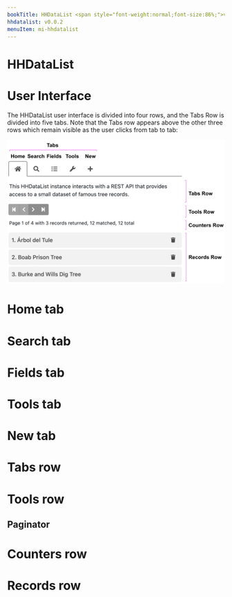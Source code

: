 ```yaml
---
bookTitle: HHDataList <span style="font-weight:normal;font-size:86%;">v0.0.2</span>
hhdatalist: v0.0.2
menuItem: mi-hhdatalist
---
```


# HHDataList

<div id="ui-datalist" class="hh-data-list"></div>
<script>
  var options = DLTrees002.options('ui-datalist');
  // options.themeDefinition.name = 'forest green';
  new HHDataList(options);
</script>

# User Interface

The HHDataList user interface is divided into four rows, and the Tabs Row is divided into five tabs. Note that the Tabs row appears above the other three rows which remain visible as the user clicks from tab to tab:

<p><img src="rows-and-tabs.png" class="img-fluid d-block" width=600 loading="lazy"></p>

# Home tab

# Search tab

# Fields tab

# Tools tab

# New tab

# Tabs row

# Tools row

## Paginator

# Counters row

# Records row